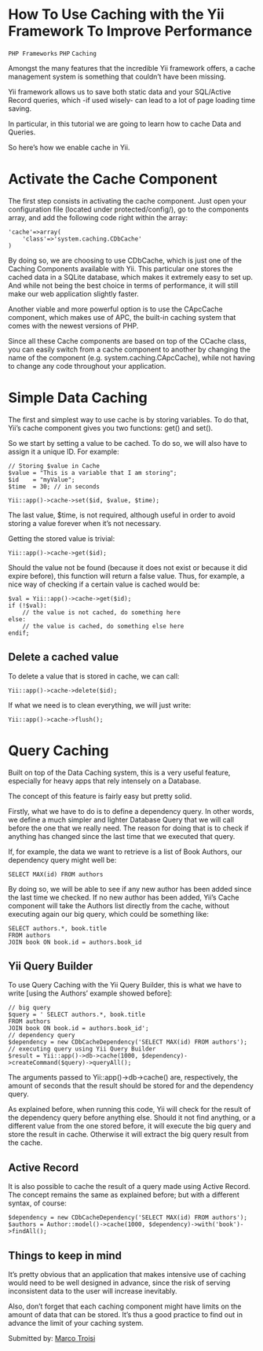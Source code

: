 # How To Use Caching with the Yii Framework To Improve Performance

```PHP Frameworks``` ```PHP``` ```Caching```

Amongst the many features that the incredible Yii framework offers, a cache management system is something that couldn’t have been missing.


Yii framework allows us to save both static data and your SQL/Active Record queries, which -if used wisely- can lead to a lot of page loading time saving.


In particular, in this tutorial we are going to learn how to cache Data and Queries.


So here’s how we enable cache in Yii.


# Activate the Cache Component



The first step consists in activating the cache component. Just open your configuration file (located under protected/config/), go to the components array, and add the following code right within the array:


```
'cache'=>array( 
    'class'=>'system.caching.CDbCache'
)

```


By doing so, we are choosing to use CDbCache, which is just one of the Caching Components available with Yii. This particular one stores the cached data in a SQLite database, which makes it extremely easy to set up. And while not being the best choice in terms of performance, it will still make our web application slightly faster.


Another viable and more powerful option is to use the CApcCache component, which makes use of APC, the built-in caching system that comes with the newest versions of PHP.


Since all these Cache components are based on top of the CCache class, you can easily switch from a cache component to another by changing the name of the component (e.g. system.caching.CApcCache), while not having to change any code throughout your application.


# Simple Data Caching



The first and simplest way to use cache is by storing variables. To do that, Yii’s cache component gives you two functions: get() and set().


So we start by setting a value to be cached. To do so, we will also have to assign it a unique ID. For example:


```
// Storing $value in Cache
$value = "This is a variable that I am storing";
$id    = "myValue";
$time  = 30; // in seconds

Yii::app()->cache->set($id, $value, $time);

```


The last value, $time, is not required, although useful in order to avoid storing a value forever when it’s not necessary.


Getting the stored value is trivial:


```
Yii::app()->cache->get($id);

```


Should the value not be found (because it does not exist or because it did expire before), this function will return a false value. Thus, for example, a nice way of checking if a certain value is cached would be:


```
$val = Yii::app()->cache->get($id);
if (!$val):
    // the value is not cached, do something here
else:
    // the value is cached, do something else here
endif;

```


## Delete a cached value



To delete a value that is stored in cache, we can call:


```
Yii::app()->cache->delete($id);

```


If what we need is to clean everything, we will just write:


```
Yii::app()->cache->flush();

```


# Query Caching



Built on top of the Data Caching system, this is a very useful feature, especially for heavy apps that rely intensely on a Database.


The concept of this feature is fairly easy but pretty solid.


Firstly, what we have to do is to define a dependency query. In other words, we define a much simpler and lighter Database Query that we will call before the one that we really need. The reason for doing that is to check if anything has changed since the last time that we executed that query.


If, for example, the data we want to retrieve is a list of Book Authors, our dependency query might well be:


```
SELECT MAX(id) FROM authors

```


By doing so, we will be able to see if any new author has been added since the last time we checked. If no new author has been added, Yii’s Cache component will take the Authors list directly from the cache, without executing again our big query, which could be something like:


```
SELECT authors.*, book.title 
FROM authors 
JOIN book ON book.id = authors.book_id

```


## Yii Query Builder



To use Query Caching with the Yii Query Builder, this is what we have to write [using the Authors’ example showed before]:


```
// big query
$query = ' SELECT authors.*, book.title 
FROM authors 
JOIN book ON book.id = authors.book_id';
// dependency query 
$dependency = new CDbCacheDependency('SELECT MAX(id) FROM authors'); 
// executing query using Yii Query Builder
$result = Yii::app()->db->cache(1000, $dependency)->createCommand($query)->queryAll();

```


The arguments passed to Yii::app()->db->cache() are, respectively, the amount of seconds that the result should be stored for and the dependency query.


As explained before, when running this code, Yii will check for the result of the dependency query before anything else. Should it not find anything, or a different value from the one stored before, it will execute the big query and store the result in cache. Otherwise it will extract the big query result from the cache.


## Active Record



It is also possible to cache the result of a query made using Active Record. The concept remains the same as explained before; but with a different syntax, of course:


```
$dependency = new CDbCacheDependency('SELECT MAX(id) FROM authors');
$authors = Author::model()->cache(1000, $dependency)->with('book')->findAll();

```


## Things to keep in mind



It’s pretty obvious that an application that makes intensive use of caching would need to be well designed in advance, since the risk of serving inconsistent data to the user will increase inevitably.


Also, don’t forget that each caching component might have limits on the amount of data that can be stored. It’s thus a good practice to find out in advance the limit of your caching system.


<div class=“author”>Submitted by: <a href=“https://twitter.com/marcotroisi”>Marco Troisi </a></div>


